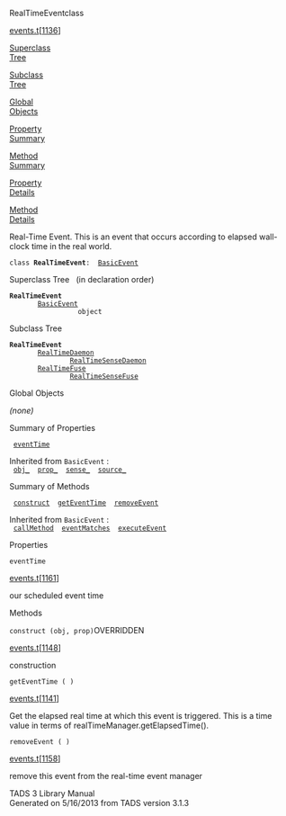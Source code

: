 <span class="title">RealTimeEvent</span><span class="type">class</span>

[events.t](../file/events.t.html)\[[1136](../source/events.t.html#1136)\]

[Superclass  
Tree](#_SuperClassTree_)

[Subclass  
Tree](#_SubClassTree_)

[Global  
Objects](#_ObjectSummary_)

[Property  
Summary](#_PropSummary_)

[Method  
Summary](#_MethodSummary_)

[Property  
Details](#_Properties_)

[Method  
Details](#_Methods_)

<div class="fdesc">

Real-Time Event. This is an event that occurs according to elapsed
wall-clock time in the real world.

`class `**`RealTimeEvent`**` :   `[`BasicEvent`](../object/BasicEvent.html)

</div>

<span id="_SuperClassTree_"></span>

<div class="mjhd">

<span class="hdln">Superclass Tree</span>   (in declaration order)

</div>

**`RealTimeEvent`**  
`         `[`BasicEvent`](../object/BasicEvent.html)  
`                 object`  
<span id="_SubClassTree_"></span>

<div class="mjhd">

<span class="hdln">Subclass Tree</span>  

</div>

**`RealTimeEvent`**  
`         `[`RealTimeDaemon`](../object/RealTimeDaemon.html)  
`                 `[`RealTimeSenseDaemon`](../object/RealTimeSenseDaemon.html)  
`         `[`RealTimeFuse`](../object/RealTimeFuse.html)  
`                 `[`RealTimeSenseFuse`](../object/RealTimeSenseFuse.html)  
<span id="_ObjectSummary_"></span>

<div class="mjhd">

<span class="hdln">Global Objects</span>  

</div>

*(none)* <span id="_PropSummary_"></span>

<div class="mjhd">

<span class="hdln">Summary of Properties</span>  

</div>

` `[`eventTime`](#eventTime)`  `

Inherited from `BasicEvent` :  
` `[`obj_`](../object/BasicEvent.html#obj_)`  `[`prop_`](../object/BasicEvent.html#prop_)`  `[`sense_`](../object/BasicEvent.html#sense_)`  `[`source_`](../object/BasicEvent.html#source_)`  `

<span id="_MethodSummary_"></span>

<div class="mjhd">

<span class="hdln">Summary of Methods</span>  

</div>

` `[`construct`](#construct)`  `[`getEventTime`](#getEventTime)`  `[`removeEvent`](#removeEvent)`  `

Inherited from `BasicEvent` :  
` `[`callMethod`](../object/BasicEvent.html#callMethod)`  `[`eventMatches`](../object/BasicEvent.html#eventMatches)`  `[`executeEvent`](../object/BasicEvent.html#executeEvent)`  `

<span id="_Properties_"></span>

<div class="mjhd">

<span class="hdln">Properties</span>  

</div>

<span id="eventTime"></span>

`eventTime`

[events.t](../file/events.t.html)\[[1161](../source/events.t.html#1161)\]

<div class="desc">

our scheduled event time

</div>

<span id="_Methods_"></span>

<div class="mjhd">

<span class="hdln">Methods</span>  

</div>

<span id="construct"></span>

`construct (obj, prop)`<span class="rem">OVERRIDDEN</span>

[events.t](../file/events.t.html)\[[1148](../source/events.t.html#1148)\]

<div class="desc">

construction

</div>

<span id="getEventTime"></span>

`getEventTime ( )`

[events.t](../file/events.t.html)\[[1141](../source/events.t.html#1141)\]

<div class="desc">

Get the elapsed real time at which this event is triggered. This is a
time value in terms of realTimeManager.getElapsedTime().

</div>

<span id="removeEvent"></span>

`removeEvent ( )`

[events.t](../file/events.t.html)\[[1158](../source/events.t.html#1158)\]

<div class="desc">

remove this event from the real-time event manager

</div>

<div class="ftr">

TADS 3 Library Manual  
Generated on 5/16/2013 from TADS version 3.1.3

</div>
